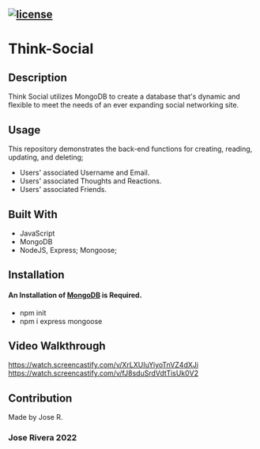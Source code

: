 ## [![license](https://img.shields.io/badge/License-MIT-yellow.svg)](https://opensource.org/licenses/MIT)

# Think-Social

## Description
Think Social utilizes MongoDB to create a database that's dynamic and flexible to meet the needs of an ever expanding social networking site.

## Usage
This repository demonstrates the back-end functions for creating, reading, updating, and deleting;

- Users' associated Username and Email.
- Users' associated Thoughts and Reactions.
- Users' associated Friends.

## Built With
* JavaScript
* MongoDB
* NodeJS, Express; Mongoose; 

## Installation
#### An Installation of [MongoDB](https://docs.mongodb.com/manual/installation/) is Required.

- npm init
- npm i express mongoose

## Video Walkthrough
https://watch.screencastify.com/v/XrLXUIuYiyoTnVZ4dXJi
https://watch.screencastify.com/v/fJ8sduSrdVdtTisUk0V2

## Contribution
Made by Jose R.

### Jose Rivera 2022
